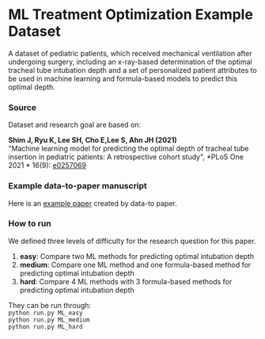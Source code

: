 # ML Treatment Optimization Example Dataset

A dataset of pediatric patients, which received mechanical ventilation after undergoing surgery, including an x-ray-based determination of the optimal tracheal tube intubation depth and a set of personalized patient attributes to be used in machine learning and formula-based models to predict this optimal depth.

### Source
Dataset and research goal are based on:

**Shim J, Ryu K, Lee SH, Cho E,Lee S, Ahn JH (2021)** <br>
"Machine learning model for predicting the optimal depth of tracheal tube insertion in pediatric patients: A retrospective cohort study",
*PLoS One 2021 * 16(9): [e0257069](https://journals.plos.org/plosone/article?id=10.1371/journal.pone.0257069)

### Example data-to-paper manuscript
Here is an [example paper](https://github.com/rkishony/data-to-paper-supplementary/blob/main/Supplementary%20Data-chained%20Manuscripts/Supplementary%20Data-chained%20Manuscript%20D.pdf) created by data-to paper.

### How to run
We defined three levels of difficulty for the research question for this paper.  
1. **easy**: Compare two ML methods for predicting optimal intubation depth  
2. **medium**: Compare one ML method and one formula-based method for predicting optimal intubation depth  
3. **hard**: Compare 4 ML methods with 3 formula-based methods for predicting optimal intubation depth  

They can be run through:  
`python run.py ML_easy`  
`python run.py ML_medium`  
`python run.py ML_hard`
